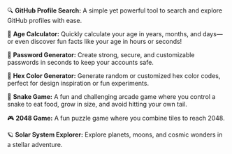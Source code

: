 🔍 **GitHub Profile Search:** A simple yet powerful tool to search and explore GitHub profiles with ease.

🧮 **Age Calculator:** Quickly calculate your age in years, months, and days—or even discover fun facts like your age in hours or seconds!

🔑 **Password Generator:** Create strong, secure, and customizable passwords in seconds to keep your accounts safe.

🎨 **Hex Color Generator:** Generate random or customized hex color codes, perfect for design inspiration or fun experiments.

🐍 **Snake Game:** A fun and challenging arcade game where you control a snake to eat food, grow in size, and avoid hitting your own tail. 

🎮 **2048 Game:** A fun puzzle game where you combine tiles to reach 2048.

🪐 **Solar System Explorer:** Explore planets, moons, and cosmic wonders in a stellar adventure.
